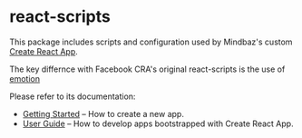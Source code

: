 # react-scripts

This package includes scripts and configuration used by Mindbaz's custom [Create React App](https://github.com/facebook/create-react-app).<br>

The key differnce with Facebook CRA's original react-scripts is the use of [emotion](https://github.com/emotion-js/emotion)

Please refer to its documentation:

- [Getting Started](https://facebook.github.io/create-react-app/docs/getting-started) – How to create a new app.
- [User Guide](https://facebook.github.io/create-react-app/) – How to develop apps bootstrapped with Create React App.
